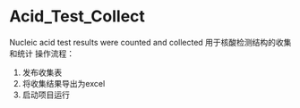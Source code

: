 # Acid_Test_Collect
Nucleic acid test results were counted and collected
用于核酸检测结构的收集和统计
操作流程：
1. 发布收集表
2. 将收集结果导出为excel
3. 启动项目运行
